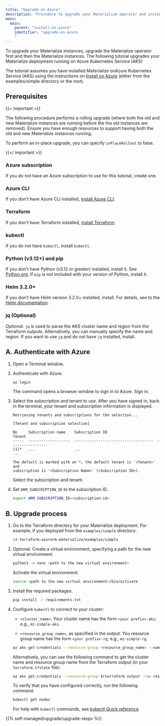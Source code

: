 ```yaml
---
title: "Upgrade on Azure"
description: "Procedure to upgrade your Materialize operator and instances running on Azure"
menu:
  main:
    parent: "install-on-azure"
    identifier: "upgrade-on-azure
    "
---
```


To upgrade your Materialize instances, upgrade the Materialize operator first
and then the Materialize instances. The following tutorial upgrades your
Materialize deployment running on Azure Kubernetes Service (AKS)

The tutorial assumes you have installed Materialize onAzure Kubernetes Service
(AKS) using the instructions on [Install on
Azure](/installation/install-on-azure/) (either from the examples/simple
directory or the root).

## Prerequisites

{{< important >}}

The following procedure performs a rolling upgrade (where both the old and new
Materialize instances are running before the the old instances are removed).
Ensure you have enough resources to support having both the old and new
Materialize instances running.

To perform an in-place upgrade, you can specify `inPlaceRollout` to false.

{{</ important >}}

### Azure subscription

If you do not have an Azure subscription to use for this tutorial, create one.

### Azure CLI

If you don't have Azure CLI installed, [install Azure CLI](https://learn.microsoft.com/en-us/cli/azure/install-azure-cli).

### Terraform

If you don't have Terraform installed, [install Terraform](https://developer.hashicorp.com/terraform/install?product_intent=terraform).

### kubectl

If you do not have `kubectl`, install `kubectl`.

### Python (v3.12+) and pip

If you don't have Python (v3.12 or greater) installed, install it. See
[Python.org](https://www.python.org/downloads/). If `pip` is not included with
your version of Python, install it.

### Helm 3.2.0+

If you don't have Helm version 3.2.0+ installed, install. For details, see to
the [Helm documentation](https://helm.sh/docs/intro/install/).

### jq (Optional)

*Optional*. `jq` is used to parse the AKS cluster name and region from the
Terraform outputs. Alternatively, you can manually specify the name and region.
If you want to use `jq` and do not have `jq` installed, install.

## A. Authenticate with Azure

1. Open a Terminal window.

1. Authenticate with Azure.

    ```bash
    az login
    ```

   The command opens a browser window to sign in to Azure. Sign in.

1. Select the subscription and tenant to use. After you have signed in, back in
   the terminal, your tenant and subscription information is displayed.

    ```none
    Retrieving tenants and subscriptions for the selection...

    [Tenant and subscription selection]

    No     Subscription name    Subscription ID                       Tenant
    -----  -------------------  ------------------------------------  ----------------
    [1]*   ...                  ...                                   ...

   The default is marked with an *; the default tenant is '<Tenant>' and
   subscription is '<Subscription Name>' (<Subscription ID>).
   ```

   Select the subscription and tenant.

1. Set `ARM_SUBSCRIPTION_ID` to the subscription ID.

    ```bash
    export ARM_SUBSCRIPTION_ID=<subscription-id>
    ```

## B. Upgrade process

1. Go to the Terraform directory for your Materialize deployment. For example,
   if you deployed from the `examples/simple` directory:

   ```bash
   cd terraform-azurerm-materialize/examples/simple
   ```

1. Optional. Create a virtual environment, specifying a path for the new virtual
   environment:

    ```bash
    python3 -m venv <path to the new virtual environment>
    ```

   Activate the virtual environment:
    ```bash
    source <path to the new virtual environment>/bin/activate
    ```

1. Install the required packages.

    ```bash
    pip install -r requirements.txt
    ```

1. Configure `kubectl` to connect to your cluster:

   - `<cluster_name>`. Your cluster name has the form `<your prefix>-aks`; e.g.,
     `mz-simple-aks`.

   - `<resource_group_name>`, as specified in the output. You resource group
     name has the form `<your prefix>-rg`; e.g., `mz-simple-rg`.

   ```bash
   az aks get-credentials --resource-group <resource_group_name> --name <cluster_name>
   ```

   Alternatively, you can use the following command to get the cluster name and
   resource group name from the Terraform output (in your `terraform.tfstate`
   file):

   ```bash
   az aks get-credentials --resource-group $(terraform output -raw resource_group_name) --name $(terraform output -json aks_cluster | jq -r '.name')
   ```

   To verify that you have configured correctly, run the following command:

   ```bash
   kubectl get nodes
   ```

   For help with `kubectl` commands, see [kubectl Quick
   reference](https://kubernetes.io/docs/reference/kubectl/quick-reference/).


{{% self-managed/upgrade/upgrade-steps %}}
